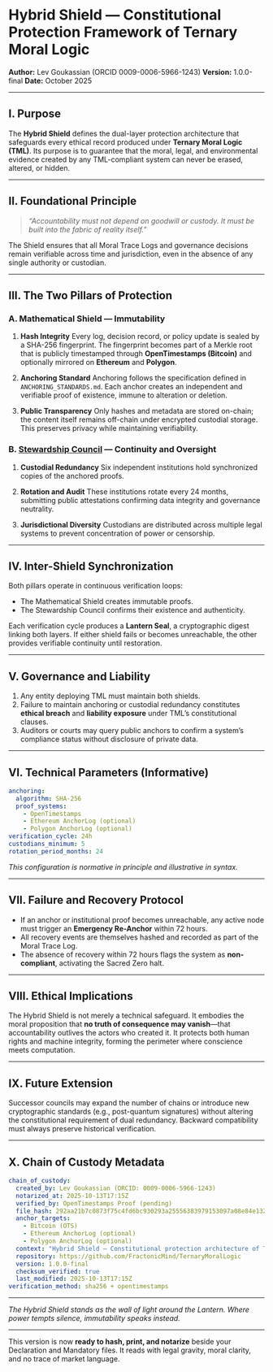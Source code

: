 # **Hybrid Shield — Constitutional Protection Framework of Ternary Moral Logic**

**Author:** Lev Goukassian (ORCID 0009-0006-5966-1243)
**Version:** 1.0.0-final
**Date:** October 2025

---

## I. Purpose

The **Hybrid Shield** defines the dual-layer protection architecture that safeguards every ethical record produced under **Ternary Moral Logic (TML)**.
Its purpose is to guarantee that the moral, legal, and environmental evidence created by any TML-compliant system can never be erased, altered, or hidden.

---

## II. Foundational Principle

> *“Accountability must not depend on goodwill or custody. It must be built into the fabric of reality itself.”*

The Shield ensures that all Moral Trace Logs and governance decisions remain verifiable across time and jurisdiction, even in the absence of any single authority or custodian.

---

## III. The Two Pillars of Protection

### A. Mathematical Shield — Immutability

1. **Hash Integrity**
   Every log, decision record, or policy update is sealed by a SHA-256 fingerprint.
   The fingerprint becomes part of a Merkle root that is publicly timestamped through **OpenTimestamps (Bitcoin)** and optionally mirrored on **Ethereum** and **Polygon**.

2. **Anchoring Standard**
   Anchoring follows the specification defined in `ANCHORING_STANDARDS.md`.
   Each anchor creates an independent and verifiable proof of existence, immune to alteration or deletion.

3. **Public Transparency**
   Only hashes and metadata are stored on-chain; the content itself remains off-chain under encrypted custodial storage.
   This preserves privacy while maintaining verifiability.

### B. [Stewardship Council](/TML-VOLUNTARY-SUCCESSION.md) — Continuity and Oversight

1. **Custodial Redundancy**
   Six independent institutions hold synchronized copies of the anchored proofs.

2. **Rotation and Audit**
   These institutions rotate every 24 months, submitting public attestations confirming data integrity and governance neutrality.

3. **Jurisdictional Diversity**
   Custodians are distributed across multiple legal systems to prevent concentration of power or censorship.

---

## IV. Inter-Shield Synchronization

Both pillars operate in continuous verification loops:

* The Mathematical Shield creates immutable proofs.
* The Stewardship Council confirms their existence and authenticity.

Each verification cycle produces a **Lantern Seal**, a cryptographic digest linking both layers.
If either shield fails or becomes unreachable, the other provides verifiable continuity until restoration.

---

## V. Governance and Liability

1. Any entity deploying TML must maintain both shields.
2. Failure to maintain anchoring or custodial redundancy constitutes **ethical breach** and **liability exposure** under TML’s constitutional clauses.
3. Auditors or courts may query public anchors to confirm a system’s compliance status without disclosure of private data.

---

## VI. Technical Parameters (Informative)

```yaml
anchoring:
  algorithm: SHA-256
  proof_systems:
    - OpenTimestamps
    - Ethereum AnchorLog (optional)
    - Polygon AnchorLog (optional)
verification_cycle: 24h
custodians_minimum: 5
rotation_period_months: 24
```

*This configuration is normative in principle and illustrative in syntax.*

---

## VII. Failure and Recovery Protocol

* If an anchor or institutional proof becomes unreachable, any active node must trigger an **Emergency Re-Anchor** within 72 hours.
* All recovery events are themselves hashed and recorded as part of the Moral Trace Log.
* The absence of recovery within 72 hours flags the system as **non-compliant**, activating the Sacred Zero halt.

---

## VIII. Ethical Implications

The Hybrid Shield is not merely a technical safeguard.
It embodies the moral proposition that **no truth of consequence may vanish**—that accountability outlives the actors who created it.
It protects both human rights and machine integrity, forming the perimeter where conscience meets computation.

---

## IX. Future Extension

Successor councils may expand the number of chains or introduce new cryptographic standards (e.g., post-quantum signatures) without altering the constitutional requirement of dual redundancy.
Backward compatibility must always preserve historical verification.

---

## X. Chain of Custody Metadata

```yaml
chain_of_custody:   
  created_by: Lev Goukassian (ORCID: 0009-0006-5966-1243)
  notarized_at: 2025-10-13T17:15Z
  verified_by: OpenTimestamps Proof (pending)
  file_hash: 292aa21b7c0873f75c4fd6bc930293a25556383979153097a08e84e1328346fa
  anchor_targets:
    - Bitcoin (OTS)
    - Ethereum AnchorLog (optional)
    - Polygon AnchorLog (optional)
  context: "Hybrid Shield — Constitutional protection architecture of Ternary Moral Logic"
  repository: https://github.com/FractonicMind/TernaryMoralLogic
  version: 1.0.0-final
  checksum_verified: true
  last_modified: 2025-10-13T17:15Z
verification_method: sha256 + opentimestamps
```

---

*The Hybrid Shield stands as the wall of light around the Lantern.
Where power tempts silence, immutability speaks instead.*

---

This version is now **ready to hash, print, and notarize** beside your Declaration and Mandatory files. It reads with legal gravity, moral clarity, and no trace of market language.
